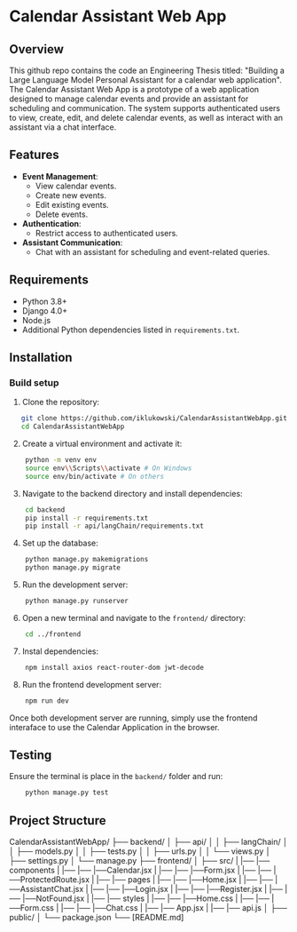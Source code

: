 # Calendar Assistant Web App

## Overview
This github repo contains the code an Engineering Thesis titled: "Building a Large Language Model Personal Assistant
for a calendar web application".
The Calendar Assistant Web App is a prototype of a web application designed to manage calendar events and provide an assistant for scheduling and communication. The system supports authenticated users to view, create, edit, and delete calendar events, as well as interact with an assistant via a chat interface.

## Features
- **Event Management**:
  - View calendar events.
  - Create new events.
  - Edit existing events.
  - Delete events.
- **Authentication**:
  - Restrict access to authenticated users.
- **Assistant Communication**:
  - Chat with an assistant for scheduling and event-related queries.

## Requirements
- Python 3.8+
- Django 4.0+
- Node.js
- Additional Python dependencies listed in `requirements.txt`.

## Installation

### Build setup
1. Clone the repository:
```bash
   git clone https://github.com/iklukowski/CalendarAssistantWebApp.git
   cd CalendarAssistantWebApp
```

2. Create a virtual environment and activate it:
```bash
    python -m venv env
    source env\\Scripts\\activate # On Windows
    source env/bin/activate # On others
```

3. Navigate to the backend directory and install dependencies:
```bash
    cd backend
    pip install -r requirements.txt
    pip install -r api/langChain/requirements.txt
```

4. Set up the database:
```bash
    python manage.py makemigrations
    python manage.py migrate
```

5. Run the development server:
```bash
    python manage.py runserver
```

6. Open a new terminal and navigate to the `frontend/` directory:
```bash
    cd ../frontend
```

7. Instal dependencies:
```bash
    npm install axios react-router-dom jwt-decode
```

8. Run the frontend development server:
```bash
    npm run dev
```

Once both development server are running, simply use the frontend interaface to use the Calendar Application in the browser.

## Testing
Ensure the terminal is place in the `backend/` folder and run:
```bash
    python manage.py test
```

## Project Structure
CalendarAssistantWebApp/
├── backend/
│   ├── api/
│   │   ├── langChain/
│   │   ├── models.py
│   │   ├── tests.py
│   │   ├── urls.py
│   │   └── views.py
│   ├── settings.py
│   └── manage.py
├── frontend/
│   ├── src/
|   |── |── components
|   |── |── |──Calendar.jsx
|   |── |── |──Form.jsx
|   |── |── |──ProtectedRoute.jsx
|   |── |── pages
|   |── |── |──Home.jsx
|   |── |── |──AssistantChat.jsx
|   |── |── |──Login.jsx
|   |── |── |──Register.jsx
|   |── |── |──NotFound.jsx
|   |── |── styles
|   |── |── |──Home.css
|   |── |── |──Form.css
|   |── |── |──Chat.css
|   |── |── App.jsx
|   |── |── api.js
│   ├── public/
│   └── package.json
└── [README.md]
